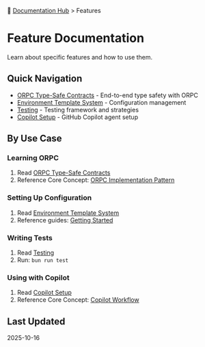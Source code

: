 📍 [Documentation Hub](../README.md) > Features

# Feature Documentation

Learn about specific features and how to use them.

## Quick Navigation

- [ORPC Type-Safe Contracts](./ORPC-TYPE-CONTRACTS.md) - End-to-end type safety with ORPC
- [Environment Template System](./ENVIRONMENT-TEMPLATE-SYSTEM.md) - Configuration management
- [Testing](./TESTING.md) - Testing framework and strategies
- [Copilot Setup](./COPILOT-SETUP.md) - GitHub Copilot agent setup

## By Use Case

### Learning ORPC
1. Read [ORPC Type-Safe Contracts](./ORPC-TYPE-CONTRACTS.md)
2. Reference Core Concept: [ORPC Implementation Pattern](../core-concepts/09-ORPC-IMPLEMENTATION-PATTERN.md)

### Setting Up Configuration
1. Read [Environment Template System](./ENVIRONMENT-TEMPLATE-SYSTEM.md)
2. Reference guides: [Getting Started](../guides/GETTING-STARTED.md)

### Writing Tests
1. Read [Testing](./TESTING.md)
2. Run: `bun run test`

### Using with Copilot
1. Read [Copilot Setup](./COPILOT-SETUP.md)
2. Reference Core Concept: [Copilot Workflow](../core-concepts/COPILOT-WORKFLOW-DIAGRAM.md)

## Last Updated
2025-10-16
